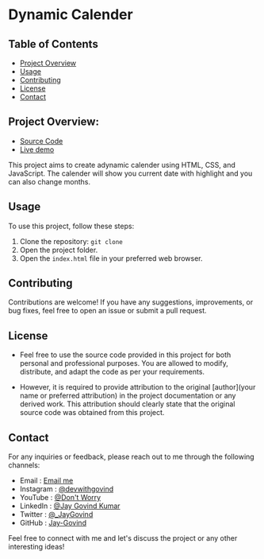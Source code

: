 # Dynamic Calender

## Table of Contents
- [Project Overview](#project-overview)
- [Usage](#usage)
- [Contributing](#contributing)
- [License](#license)
- [Contact](#contact)

## Project Overview:
- [Source Code](https://github.com/Jay-Govind/JavaScript-Projects/tree/5d7f8214342858ce9ec2dd4c7bb7a9f5d750b15e/Dynamic%20Calender) 
- [Live demo](https://jay-govind.github.io/JavaScript-Projects/Dynamic%20Calender/)

This project aims to create adynamic calender using HTML, CSS, and JavaScript. The calender will show you current date with highlight and you can also change months.


## Usage
To use this project, follow these steps:

1. Clone the repository: `git clone `
2. Open the project folder.
3. Open the `index.html` file in your preferred web browser.


## Contributing
Contributions are welcome! If you have any suggestions, improvements, or bug fixes, feel free to open an issue or submit a pull request.

## License
- Feel free to use the source code provided in this project for both personal and professional purposes. You are allowed to modify, distribute, and adapt the code as per your requirements.

- However, it is required to provide attribution to the original [author](your name or preferred attribution) in the project documentation or any derived work. This attribution should clearly state that the original source code was obtained from this project.


## Contact
For any inquiries or feedback, please reach out to me through the following channels:

- Email     : [Email me](mailto:govind.iq@gmail.com)
- Instagram : [@devwithgovind](https://www.instagram.com/devwithgovind)
- YouTube   : [@Don't Worry](https://www.youtube.com/@devwithgovind)
- LinkedIn  : [@Jay Govind Kumar](https://www.linkedin.com/in/govind-jay)
- Twitter   : [@_JayGovind](https://twitter.com/_JayGovind)
- GitHub    : [Jay-Govind](https://www.github.com/Jay-Govind)



Feel free to connect with me and let's discuss the project or any other interesting ideas!